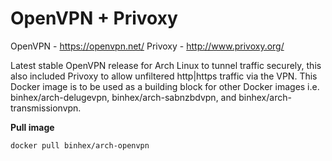 OpenVPN + Privoxy
=================
OpenVPN - https://openvpn.net/
Privoxy - http://www.privoxy.org/

Latest stable OpenVPN release for Arch Linux to tunnel traffic securely, this also included Privoxy to allow unfiltered http|https traffic via the VPN. This Docker image is to be used as a building block for other Docker images i.e. binhex/arch-delugevpn, binhex/arch-sabnzbdvpn, and binhex/arch-transmissionvpn.

**Pull image**

```
docker pull binhex/arch-openvpn
```
